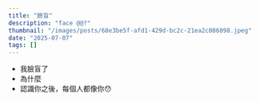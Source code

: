 ```yaml
---
title: "臉盲"
description: "face @@?"
thumbnail: "/images/posts/68e3be5f-afd1-429d-bc2c-21ea2c086098.jpeg"
date: "2025-07-07"
tags: []
---
```

- 我臉盲了
- 為什麼
- 認識你之後，每個人都像你😯
